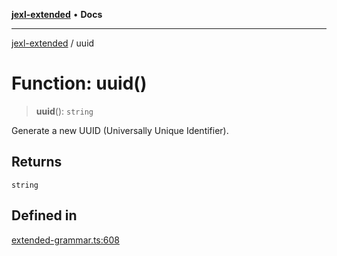 [**jexl-extended**](../README.md) • **Docs**

***

[jexl-extended](../globals.md) / uuid

# Function: uuid()

> **uuid**(): `string`

Generate a new UUID (Universally Unique Identifier).

## Returns

`string`

## Defined in

[extended-grammar.ts:608](https://github.com/nikoraes/jexl-extended/blob/0d088073b18839315bb7964d107cdd49b0d074cd/src/extended-grammar.ts#L608)
